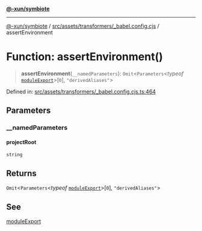 [**@-xun/symbiote**](../../../../../README.md)

***

[@-xun/symbiote](../../../../../README.md) / [src/assets/transformers/\_babel.config.cjs](../README.md) / assertEnvironment

# Function: assertEnvironment()

> **assertEnvironment**(`__namedParameters`): `Omit`\<`Parameters`\<*typeof* [`moduleExport`](moduleExport.md)\>\[`0`\], `"derivedAliases"`\>

Defined in: [src/assets/transformers/\_babel.config.cjs.ts:464](https://github.com/Xunnamius/symbiote/blob/62837922680f523ceb73c316fc4e6bbfb810fc1f/src/assets/transformers/_babel.config.cjs.ts#L464)

## Parameters

### \_\_namedParameters

#### projectRoot

`string`

## Returns

`Omit`\<`Parameters`\<*typeof* [`moduleExport`](moduleExport.md)\>\[`0`\], `"derivedAliases"`\>

## See

[moduleExport](moduleExport.md)
